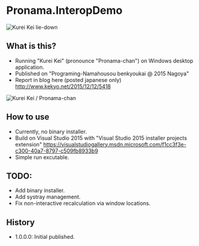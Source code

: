 # Pronama.InteropDemo
![Kurei Kei lie-down](https://raw.githubusercontent.com/kekyo/Pronama.InteropDemo/master/sd20_lie-down.png)

## What is this?
* Running "Kurei Kei" (pronounce "Pronama-chan") on Windows desktop application.
* Published on "Programing-Namahousou benkyoukai @ 2015 Nagoya"
* Report in blog here (posted japanese only) http://www.kekyo.net/2015/12/12/5418

![Kurei Kei / Pronama-chan](https://raw.githubusercontent.com/kekyo/Pronama.InteropDemo/master/Pronama.InteropDemo.gif)

## How to use
* Currently, no binary installer.
* Build on Visual Studio 2015 with "Visual Studio 2015 installer projects extension" https://visualstudiogallery.msdn.microsoft.com/f1cc3f3e-c300-40a7-8797-c509fb8933b9 
* Simple run excutable.

## TODO:
* Add binary installer.
* Add systray management.
* Fix non-interactive recalculation via window locations.

## History
* 1.0.0.0: Initial published.
